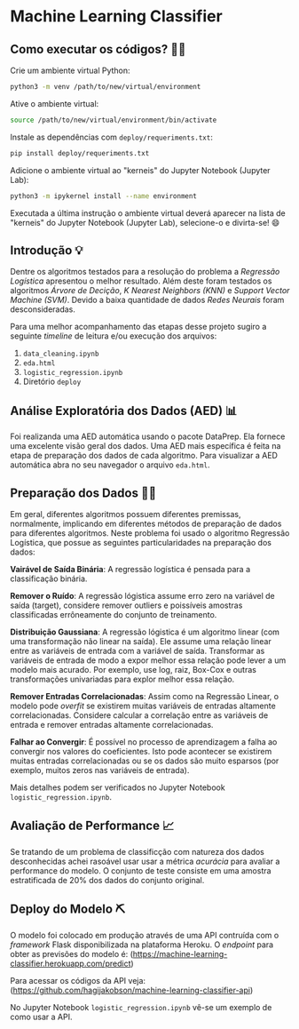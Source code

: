 # Machine Learning Classifier

## Como executar os códigos? 🧑‍💻
Crie um ambiente virtual Python:
```bash
python3 -m venv /path/to/new/virtual/environment
```

Ative o ambiente virtual: 
```bash
source /path/to/new/virtual/environment/bin/activate
```

Instale as dependências com ``deploy/requeriments.txt``:
```bash
pip install deploy/requeriments.txt
```

Adicione o ambiente virtual ao "kerneis" do Jupyter Notebook (Jupyter Lab):
```bash
python3 -m ipykernel install --name environment
```

Executada a última instrução o ambiente virtual deverá aparecer na lista de "kerneis" do Jupyter Notebook (Jupyter Lab), selecione-o e divirta-se! 😄
## Introdução 💡
Dentre os algoritmos testados para a resolução do problema a *Regressão Logística* apresentou o melhor resultado. Além deste foram testados os algoritmos *Árvore de Decição*, *K Nearest Neighbors (KNN)* e *Support Vector Machine (SVM)*. Devido a baixa quantidade de dados *Redes Neurais* foram desconsideradas.

Para uma melhor acompanhamento das etapas desse projeto sugiro a seguinte *timeline* de leitura e/ou execução dos arquivos:
1. ``data_cleaning.ipynb``
2. ``eda.html``
3. ``logistic_regression.ipynb``
4. Diretório ``deploy``

## Análise Exploratória dos Dados (AED) 📊
Foi realizanda uma AED automática usando o pacote DataPrep. Ela fornece uma excelente visão geral dos dados. Uma AED mais específica é feita na etapa de preparação dos dados de cada algoritmo. Para visualizar a AED automática abra no seu navegador o arquivo ``eda.html``.

## Preparação dos Dados 🤹‍♂️
Em geral, diferentes algoritmos possuem diferentes premissas, normalmente, implicando em diferentes métodos de preparação de dados para diferentes algoritmos. Neste problema foi usado o algoritmo Regressão Logística, que possue as seguintes particularidades na preparação dos dados:

**Vairável de Saída Binária**: A regressão logística é pensada para a classificação binária.

**Remover o Ruído**: A regressão lógistica assume erro zero na variável de saída (target), considere remover outliers e poissíveis amostras classificadas errôneamente do conjunto de treinamento.

**Distribuição Gaussiana**: A regressão lógistica é um algoritmo linear (com uma transformação não linear na saída). Ele assume uma relação linear entre as variáveis de entrada com a variável de saída. Transformar as variáveis de entrada de modo a expor melhor essa relação pode lever a um modelo mais acurado. Por exemplo, use log, raiz, Box-Cox e outras transformações univariadas para explor melhor essa relação.

**Remover Entradas Correlacionadas**: Assim como na Regressão Linear, o modelo pode *overfit* se existirem muitas variáveis de entradas altamente correlacionadas. Considere calcular a correlação entre as variáveis de entrada e remover entradas altamente correlacionadas.

**Falhar ao Convergir**: É possível no processo de aprendizagem a falha ao convergir nos valores do coeficientes. Isto pode acontecer se existirem muitas entradas correlacionadas ou se os dados são muito esparsos (por exemplo, muitos zeros nas variáveis de entrada).

Mais detalhes podem ser verificados no Jupyter Notebook ``logistic_regression.ipynb``.

## Avaliação de Performance 📈
Se tratando de um problema de classificção com natureza dos dados desconhecidas achei rasoável usar usar a métrica *acurácia* para avaliar a performance do modelo. O conjunto de teste consiste em uma amostra estratificada de 20% dos dados do conjunto original.

## Deploy do Modelo ⛏️
O modelo foi colocado em produção através de uma API contruída com o *framework* Flask disponibilizada na plataforma Heroku. O *endpoint* para obter as previsões do modelo é: (https://machine-learning-classifier.herokuapp.com/predict)

Para acessar os códigos da API veja: (https://github.com/hagijakobson/machine-learning-classifier-api)

No Jupyter Notebook ``logistic_regression.ipynb`` vê-se um exemplo de como usar a API. 
